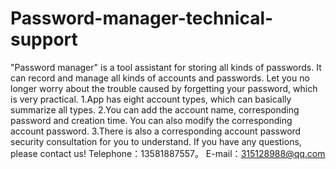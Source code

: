 # Password-manager-technical-support
"Password manager"  is a tool assistant for storing all kinds of passwords. It can record and manage all kinds of accounts and passwords. Let you no longer worry about the trouble caused by forgetting your password, which is very practical.
1.App has eight account types, which can basically summarize all types.
2.You can add the account name, corresponding password and creation time. You can also modify the corresponding account password.
3.There is also a corresponding account password security consultation for you to understand.
If you have any questions, please contact us!
Telephone：13581887557。 E-mail：315128988@qq.com
